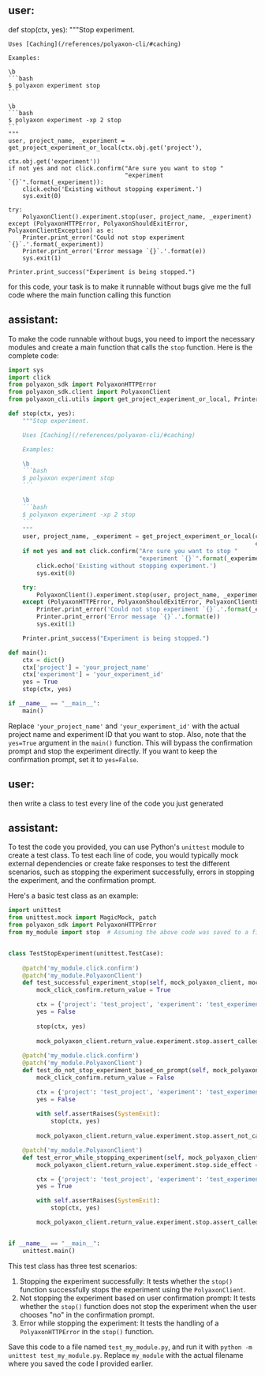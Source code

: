 ## user:
def stop(ctx, yes):
    """Stop experiment.

    Uses [Caching](/references/polyaxon-cli/#caching)

    Examples:

    \b
    ```bash
    $ polyaxon experiment stop
    ```

    \b
    ```bash
    $ polyaxon experiment -xp 2 stop
    ```
    """
    user, project_name, _experiment = get_project_experiment_or_local(ctx.obj.get('project'),
                                                                      ctx.obj.get('experiment'))
    if not yes and not click.confirm("Are sure you want to stop "
                                     "experiment `{}`".format(_experiment)):
        click.echo('Existing without stopping experiment.')
        sys.exit(0)

    try:
        PolyaxonClient().experiment.stop(user, project_name, _experiment)
    except (PolyaxonHTTPError, PolyaxonShouldExitError, PolyaxonClientException) as e:
        Printer.print_error('Could not stop experiment `{}`.'.format(_experiment))
        Printer.print_error('Error message `{}`.'.format(e))
        sys.exit(1)

    Printer.print_success("Experiment is being stopped.")
for this code, your task is to make it runnable without bugs  give me the full code where the main function calling this function
## assistant:
To make the code runnable without bugs, you need to import the necessary modules and create a main function that calls the `stop` function. Here is the complete code:

```python
import sys
import click
from polyaxon_sdk import PolyaxonHTTPError
from polyaxon_sdk.client import PolyaxonClient
from polyaxon_cli.utils import get_project_experiment_or_local, Printer

def stop(ctx, yes):
    """Stop experiment.

    Uses [Caching](/references/polyaxon-cli/#caching)

    Examples:

    \b
    ```bash
    $ polyaxon experiment stop
    ```

    \b
    ```bash
    $ polyaxon experiment -xp 2 stop
    ```
    """
    user, project_name, _experiment = get_project_experiment_or_local(ctx.obj.get('project'),
                                                                      ctx.obj.get('experiment'))
    if not yes and not click.confirm("Are sure you want to stop "
                                     "experiment `{}`".format(_experiment)):
        click.echo('Existing without stopping experiment.')
        sys.exit(0)

    try:
        PolyaxonClient().experiment.stop(user, project_name, _experiment)
    except (PolyaxonHTTPError, PolyaxonShouldExitError, PolyaxonClientException) as e:
        Printer.print_error('Could not stop experiment `{}`.'.format(_experiment))
        Printer.print_error('Error message `{}`.'.format(e))
        sys.exit(1)

    Printer.print_success("Experiment is being stopped.")

def main():
    ctx = dict()
    ctx['project'] = 'your_project_name'
    ctx['experiment'] = 'your_experiment_id'
    yes = True
    stop(ctx, yes)

if __name__ == "__main__":
    main()
```

Replace `'your_project_name'` and `'your_experiment_id'` with the actual project name and experiment ID that you want to stop. Also, note that the `yes=True` argument in the `main()` function. This will bypass the confirmation prompt and stop the experiment directly. If you want to keep the confirmation prompt, set it to `yes=False`.
## user:
then write a class to test every line of the code you just generated
## assistant:
To test the code you provided, you can use Python's `unittest` module to create a test class. To test each line of code, you would typically mock external dependencies or create fake responses to test the different scenarios, such as stopping the experiment successfully, errors in stopping the experiment, and the confirmation prompt. 

Here's a basic test class as an example:

```python
import unittest
from unittest.mock import MagicMock, patch
from polyaxon_sdk import PolyaxonHTTPError
from my_module import stop  # Assuming the above code was saved to a file named my_module.py


class TestStopExperiment(unittest.TestCase):
    
    @patch('my_module.click.confirm')
    @patch('my_module.PolyaxonClient')
    def test_successful_experiment_stop(self, mock_polyaxon_client, mock_click_confirm):
        mock_click_confirm.return_value = True

        ctx = {'project': 'test_project', 'experiment': 'test_experiment'}
        yes = False
        
        stop(ctx, yes)
        
        mock_polyaxon_client.return_value.experiment.stop.assert_called_with('test_project', 'test_experiment')
    
    @patch('my_module.click.confirm')
    @patch('my_module.PolyaxonClient')
    def test_do_not_stop_experiment_based_on_prompt(self, mock_polyaxon_client, mock_click_confirm):
        mock_click_confirm.return_value = False

        ctx = {'project': 'test_project', 'experiment': 'test_experiment'}
        yes = False
        
        with self.assertRaises(SystemExit):
            stop(ctx, yes)
        
        mock_polyaxon_client.return_value.experiment.stop.assert_not_called()

    @patch('my_module.PolyaxonClient')
    def test_error_while_stopping_experiment(self, mock_polyaxon_client):
        mock_polyaxon_client.return_value.experiment.stop.side_effect = PolyaxonHTTPError("Error stopping experiment")

        ctx = {'project': 'test_project', 'experiment': 'test_experiment'}
        yes = True

        with self.assertRaises(SystemExit):
            stop(ctx, yes)

        mock_polyaxon_client.return_value.experiment.stop.assert_called_with('test_project', 'test_experiment')


if __name__ == "__main__":
    unittest.main()
```

This test class has three test scenarios:

1. Stopping the experiment successfully: It tests whether the `stop()` function successfully stops the experiment using the `PolyaxonClient`.
2. Not stopping the experiment based on user confirmation prompt: It tests whether the `stop()` function does not stop the experiment when the user chooses "no" in the confirmation prompt.
3. Error while stopping the experiment: It tests the handling of a `PolyaxonHTTPError` in the `stop()` function.

Save this code to a file named `test_my_module.py`, and run it with `python -m unittest test_my_module.py`. Replace `my_module` with the actual filename where you saved the code I provided earlier.
